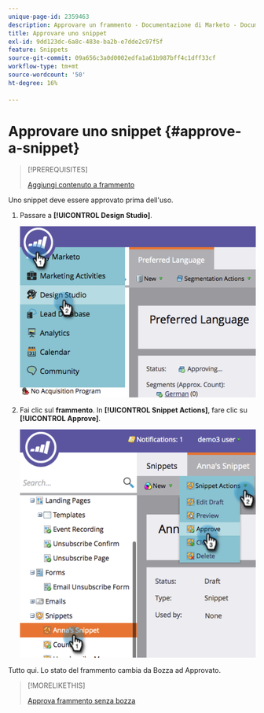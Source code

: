 ```yaml
---
unique-page-id: 2359463
description: Approvare un frammento - Documentazione di Marketo - Documentazione del prodotto
title: Approvare uno snippet
exl-id: 9dd123dc-6a8c-483e-ba2b-e7dde2c97f5f
feature: Snippets
source-git-commit: 09a656c3a0d0002edfa1a61b987bff4c1dff33cf
workflow-type: tm+mt
source-wordcount: '50'
ht-degree: 16%

---
```


# Approvare uno snippet {#approve-a-snippet}

>[!PREREQUISITES]
>
>[Aggiungi contenuto a frammento](/help/marketo/product-docs/personalization/segmentation-and-snippets/snippets/add-content-to-a-snippet.md)

Uno snippet deve essere approvato prima dell&#39;uso.

1. Passare a **[!UICONTROL Design Studio]**.

   ![](assets/image2014-9-16-8-3a55-3a15.png)

1. Fai clic sul **frammento**. In **[!UICONTROL Snippet Actions]**, fare clic su **[!UICONTROL Approve]**.

   ![](assets/image2014-9-16-8-3a55-3a24.png)

Tutto qui. Lo stato del frammento cambia da Bozza ad Approvato.

>[!MORELIKETHIS]
>
>[Approva frammento senza bozza](/help/marketo/product-docs/personalization/segmentation-and-snippets/snippets/approve-a-snippet-with-no-draft.md)
